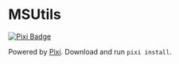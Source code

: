 # MSUtils

[![Pixi Badge](https://img.shields.io/endpoint?url=https://raw.githubusercontent.com/prefix-dev/pixi/main/assets/badge/v0.json)](https://pixi.sh)

Powered by [Pixi](https://pixi.sh/latest/). Download and run ``pixi install``.
